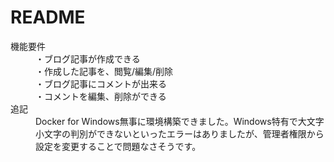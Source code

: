 # README

<dl>
  <dt>機能要件<dt>
  <dd>・ブログ記事が作成できる<dd>
  <dd>・作成した記事を、閲覧/編集/削除<dd>
  <dd>・ブログ記事にコメントが出来る<dd>
  <dd>・コメントを編集、削除ができる<dd>

  <dt>追記<dt>
  <dd>Docker for Windows無事に環境構築できました。Windows特有で大文字小文字の判別ができないといったエラーはありましたが、管理者権限から設定を変更することで問題なさそうです。<dd>
<dl>